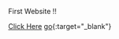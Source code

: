 First Website !!

<a href="https://jaydhumal23.github.io/Move_It-Website/" rel="noopener" target="_blank">Click Here</a>
[go](http://stackoverflow.com){:target="_blank"}
